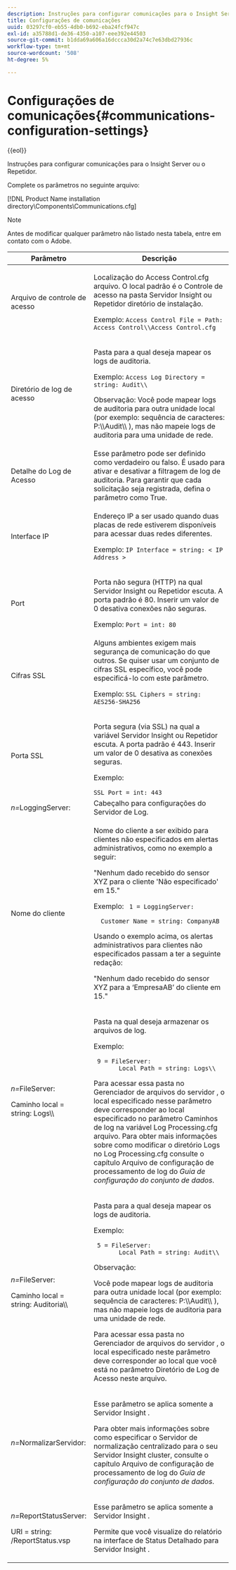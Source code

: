 ```yaml
---
description: Instruções para configurar comunicações para o Insight Server ou o Repetidor.
title: Configurações de comunicações
uuid: 03297cf0-eb55-4db0-b692-eba24fcf947c
exl-id: a35788d1-de36-4350-a107-eee392e44503
source-git-commit: b1dda69a606a16dccca30d2a74c7e63dbd27936c
workflow-type: tm+mt
source-wordcount: '508'
ht-degree: 5%

---
```


# Configurações de comunicações{#communications-configuration-settings}

{{eol}}

Instruções para configurar comunicações para o Insight Server ou o Repetidor.

Complete os parâmetros no seguinte arquivo:

[!DNL Product Name installation directory\Components\Communications.cfg]

>[!NOTE]
>
>Antes de modificar qualquer parâmetro não listado nesta tabela, entre em contato com o Adobe.

<table id="table_C87F1150E53548F484A8C0CFE91F1079"> 
 <thead> 
  <tr> 
   <th colname="col1" class="entry"> Parâmetro </th> 
   <th colname="col2" class="entry"> Descrição </th> 
  </tr> 
 </thead>
 <tbody> 
  <tr> 
   <td colname="col1"> Arquivo de controle de acesso </td> 
   <td colname="col2"> <p>Localização do <span class="filepath"> Access Control.cfg </span> arquivo. O local padrão é o <span class="filepath"> Controle de acesso </span> na pasta <span class="keyword"> Servidor Insight </span> ou <span class="wintitle"> Repetidor </span> diretório de instalação. </p> <p>Exemplo: <code>Access Control File = Path: Access Control\\Access Control.cfg</code> </p> </td> 
  </tr> 
  <tr> 
   <td colname="col1"> Diretório de log de acesso </td> 
   <td colname="col2"> <p>Pasta para a qual deseja mapear os logs de auditoria. </p> <p>Exemplo: <code>Access Log Directory = string: Audit\\</code> </p> <p> <p>Observação: Você pode mapear logs de auditoria para outra unidade local (por exemplo: <span class="filepath"> sequência de caracteres: P:\\Audit\\ </span>), mas não mapeie logs de auditoria para uma unidade de rede. </p> </p> </td> 
  </tr> 
  <tr> 
   <td colname="col1"> Detalhe do Log de Acesso </td> 
   <td colname="col2"> Esse parâmetro pode ser definido como verdadeiro ou falso. É usado para ativar e desativar a filtragem de log de auditoria. Para garantir que cada solicitação seja registrada, defina o parâmetro como True. </td> 
  </tr> 
  <tr> 
   <td colname="col1"> Interface IP </td> 
   <td colname="col2"> <p>Endereço IP a ser usado quando duas placas de rede estiverem disponíveis para acessar duas redes diferentes. </p> <p>Exemplo: <code>IP Interface = string: &lt; IP Address &gt;</code> </p> </td> 
  </tr> 
  <tr> 
   <td colname="col1"> Port </td> 
   <td colname="col2"> <p>Porta não segura (HTTP) na qual <span class="keyword"> Servidor Insight </span> ou <span class="wintitle"> Repetidor </span> escuta. A porta padrão é 80. Inserir um valor de 0 desativa conexões não seguras. </p> <p>Exemplo: <code>Port = int: 80</code> </p> </td> 
  </tr> 
  <tr> 
   <td colname="col1"> Cifras SSL </td> 
   <td colname="col2"> Alguns ambientes exigem mais segurança de comunicação do que outros. Se quiser usar um conjunto de cifras SSL específico, você pode especificá-lo com este parâmetro. <p>Exemplo: <code>SSL Ciphers = string: AES256-SHA256</code> </p> </td> 
  </tr> 
  <tr> 
   <td colname="col1"> Porta SSL </td> 
   <td colname="col2"> <p>Porta segura (via SSL) na qual a variável <span class="keyword"> Servidor Insight </span> ou <span class="wintitle"> Repetidor </span> escuta. A porta padrão é 443. Inserir um valor de 0 desativa as conexões seguras. </p> <p>Exemplo: <span class="filepath"></span> </p> <code>SSL Port = int: 443</code> </td> 
  </tr> 
  <tr> 
   <td colname="col1"> <i>n=</i>LoggingServer: </td> 
   <td colname="col2"> Cabeçalho para configurações do Servidor de Log. </td> 
  </tr> 
  <tr> 
   <td colname="col1"> Nome do cliente </td> 
   <td colname="col2"> <p>Nome do cliente a ser exibido para clientes não especificados em alertas administrativos, como no exemplo a seguir: </p> <p>"Nenhum dado recebido do sensor XYZ para o cliente 'Não especificado' em 15." </p> <p>Exemplo: <code> 1&nbsp;=&nbsp;LoggingServer:&nbsp; 
      &nbsp;&nbsp;Customer&nbsp;Name&nbsp;=&nbsp;string:&nbsp;CompanyAB </code> </p> <p>Usando o exemplo acima, os alertas administrativos para clientes não especificados passam a ter a seguinte redação: </p> <p>"Nenhum dado recebido do sensor XYZ para a ‘EmpresaAB’ do cliente em 15." </p> </td> 
  </tr> 
  <tr> 
   <td colname="col1"> <p> <i>n=</i>FileServer: </p> <p> Caminho local = string: Logs\\ </p> </td> 
   <td colname="col2"> <p>Pasta na qual deseja armazenar os arquivos de log. </p> <p>Exemplo: </p> <code> 9&nbsp;=&nbsp;FileServer:&nbsp; 
     &nbsp;&nbsp;Local&nbsp;Path&nbsp;=&nbsp;string:&nbsp;Logs\\ </code> <p>Para acessar essa pasta no <span class="wintitle"> Gerenciador de arquivos do servidor </span>, o local especificado nesse parâmetro deve corresponder ao local especificado no parâmetro Caminhos de log na variável <span class="filepath"> Log Processing.cfg </span> arquivo. Para obter mais informações sobre como modificar o diretório Logs no <span class="filepath"> Log Processing.cfg </span> consulte o capítulo Arquivo de configuração de processamento de log do <i>Guia de configuração do conjunto de dados</i>. </p> </td> 
  </tr> 
  <tr> 
   <td colname="col1"> <p> <i>n=</i>FileServer: </p> <p> Caminho local = string: Auditoria\\ </p> </td> 
   <td colname="col2"> <p>Pasta para a qual deseja mapear os logs de auditoria. </p> <p>Exemplo: </p> <code> 5&nbsp;=&nbsp;FileServer:&nbsp; 
     &nbsp;&nbsp;Local&nbsp;Path&nbsp;=&nbsp;string:&nbsp;Audit\\ </code> <p>Observação:  <p>Você pode mapear logs de auditoria para outra unidade local (por exemplo: <span class="filepath"> sequência de caracteres: P:\\Audit\\ </span>), mas não mapeie logs de auditoria para uma unidade de rede. </p> <p>Para acessar essa pasta no <span class="wintitle"> Gerenciador de arquivos do servidor </span>, o local especificado neste parâmetro deve corresponder ao local que você está no parâmetro Diretório de Log de Acesso neste arquivo. </p> </p> </td> 
  </tr> 
  <tr> 
   <td colname="col1"> <i>n=</i>NormalizarServidor: </td> 
   <td colname="col2"> <p>Esse parâmetro se aplica somente a <span class="keyword"> Servidor Insight </span>. </p> <p>Para obter mais informações sobre como especificar o Servidor de normalização centralizado para o seu <span class="keyword"> Servidor Insight </span> cluster, consulte o capítulo Arquivo de configuração de processamento de log do <i>Guia de configuração do conjunto de dados</i>. </p> </td> 
  </tr> 
  <tr> 
   <td colname="col1"> <p> <i>n=</i>ReportStatusServer: </p> <p> URI = string: /ReportStatus.vsp </p> </td> 
   <td colname="col2"> <p>Esse parâmetro se aplica somente a <span class="keyword"> Servidor Insight </span>. </p> <p>Permite que você visualize <span class="keyword"> do relatório </span> na interface de Status Detalhado para <span class="keyword"> Servidor Insight </span>. </p> </td> 
  </tr> 
 </tbody> 
</table>
